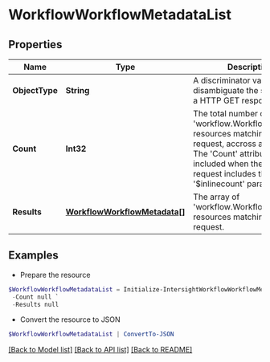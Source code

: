 # WorkflowWorkflowMetadataList
## Properties

Name | Type | Description | Notes
------------ | ------------- | ------------- | -------------
**ObjectType** | **String** | A discriminator value to disambiguate the schema of a HTTP GET response body. | 
**Count** | **Int32** | The total number of &#39;workflow.WorkflowMetadata&#39; resources matching the request, accross all pages. The &#39;Count&#39; attribute is included when the HTTP GET request includes the &#39;$inlinecount&#39; parameter. | [optional] 
**Results** | [**WorkflowWorkflowMetadata[]**](WorkflowWorkflowMetadata.md) | The array of &#39;workflow.WorkflowMetadata&#39; resources matching the request. | [optional] 

## Examples

- Prepare the resource
```powershell
$WorkflowWorkflowMetadataList = Initialize-IntersightWorkflowWorkflowMetadataList  -ObjectType null `
 -Count null `
 -Results null
```

- Convert the resource to JSON
```powershell
$WorkflowWorkflowMetadataList | ConvertTo-JSON
```

[[Back to Model list]](../README.md#documentation-for-models) [[Back to API list]](../README.md#documentation-for-api-endpoints) [[Back to README]](../README.md)

